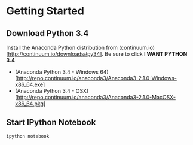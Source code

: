# Getting Started

## Download Python 3.4

Install the Anaconda Python distribution from (continuum.io)[http://continuum.io/downloads#py34].
Be sure to click **I WANT PYTHON 3.4**

- (Anaconda Python 3.4 - Windows 64)[http://repo.continuum.io/anaconda3/Anaconda3-2.1.0-Windows-x86_64.exe]
- (Anaconda Python 3.4 - OSX)[http://repo.continuum.io/anaconda3/Anaconda3-2.1.0-MacOSX-x86_64.pkg]


## Start IPython Notebook


    ipython notebook

